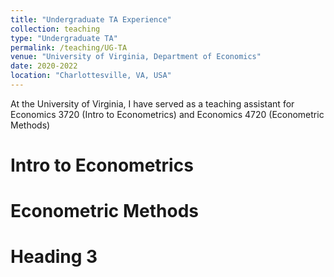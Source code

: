 ```yaml
---
title: "Undergraduate TA Experience"
collection: teaching
type: "Undergraduate TA"
permalink: /teaching/UG-TA
venue: "University of Virginia, Department of Economics"
date: 2020-2022
location: "Charlottesville, VA, USA"
---
```


At the University of Virginia, I have served as a teaching assistant for Economics 3720 (Intro to Econometrics) and Economics 4720 (Econometric Methods) 

Intro to Econometrics
======

Econometric Methods
======

Heading 3
======